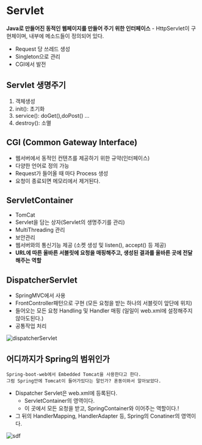 # Servlet
**Java로 만들어진 동적인 웹페이지를 만들어 주기 위한 인터페이스**
    - HttpServlet이 구현체이며, 내부에 메소드들이 정의되어 있다.
- Request 당 쓰레드 생성
- Singleton으로 관리
- CGI에서 발전

## Servlet 생명주기
1. 객체생성
2. init(): 초기화
3. service(): doGet(),doPost() ...
4. destroy(): 소멸

## CGI (Common Gateway Interface)
- 웹서버에서 동적인 컨텐츠를 제공하기 위한 규약(인터페이스)
- 다양한 언어로 정의 가능
- Request가 들어올 때 마다 Process 생성
- 요청이 종료되면 메모리에서 제거된다.


## ServletContainer
- TomCat
- Servlet을 담는 상자(Servlet의 생명주기를 관리)
- MultiThreading 관리
- 보안관리
- 웹서버와의 통신기능 제공 (소켓 생성 및 listen(), accept() 등 제공)
- **URL에 따른 올바른 서블릿에 요청을 매핑해주고, 생성된 결과를 올바른 곳에 전달 해주는 역할**


## DispatcherServlet
- SpringMVC에서 사용
- FrontController패턴으로 구현 (모든 요청을 받는 하나의 서블릿이 앞단에 위치)
- 들어오는 모든 요청 Handling 및 Handler 매핑 (일일이 web.xml에 설정해주지 않아도된다.)
- 공통작업 처리


![dispatcherServlet](https://user-images.githubusercontent.com/57896918/147087215-820ecfbc-82d9-4fe3-8ba0-641fbd4b047e.png)


## 어디까지가 Spring의 범위인가
```text
Spring-boot-web에서 Embedded Tomcat을 사용한다고 한다.
그럼 Spring안에 Tomcat이 들어가있다는 말인가? 혼동이와서 알아보았다.
```
- Dispatcher Servlet은 web.xml에 등록된다.
  - ServletContainer의 영역이다.
  - 이 곳에서 모든 요청을 받고, SpringContainer와 이어주는 역할이다.!
- 그 뒤의 HandlerMapping, HandlerAdapter 등, Spring의 Conatiner의 영역이다.



![sdf](https://user-images.githubusercontent.com/57896918/197349502-913f51ea-cb8c-4b3e-8859-37f0a4832a6f.png)
